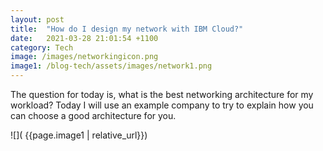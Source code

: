 ```yaml
---
layout: post
title:  "How do I design my network with IBM Cloud?"
date:   2021-03-28 21:01:54 +1100
category: Tech
image: /images/networkingicon.png
image1: /blog-tech/assets/images/network1.png
---
```


The question for today is, what is the best networking architecture for my workload?
Today I will use an example company to try to explain how you can choose a good architecture for you.

![]( {{page.image1 | relative_url}})